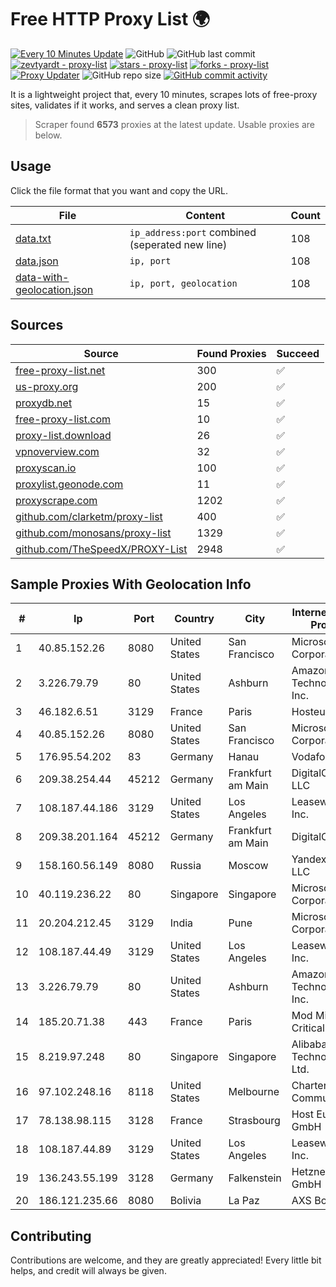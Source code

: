 
# Free HTTP Proxy List 🌍

[![Every 10 Minutes Update](https://github.com/mertguvencli/http-proxy-list/actions/workflows/main.yml/badge.svg?branch=main)](https://github.com/mertguvencli/http-proxy-list/actions/workflows/main.yml)
![GitHub](https://img.shields.io/github/license/mertguvencli/http-proxy-list)
![GitHub last commit](https://img.shields.io/github/last-commit/mertguvencli/http-proxy-list)
[![zevtyardt - proxy-list](https://img.shields.io/static/v1?label=zevtyardt&message=proxy-list&color=blue&logo=github)](https://github.com/zevtyardt/proxy-list "Go to GitHub repo")
[![stars - proxy-list](https://img.shields.io/github/stars/zevtyardt/proxy-list?style=social)](https://github.com/zevtyardt/proxy-list)
[![forks - proxy-list](https://img.shields.io/github/forks/zevtyardt/proxy-list?style=social)](https://github.com/zevtyardt/proxy-list)
[![Proxy Updater](https://github.com/zevtyardt/proxy-list/workflows/Proxy%20Updater/badge.svg)](https://github.com/zevtyardt/proxy-list/actions?query=workflow:"Proxy+Updater")
![GitHub repo size](https://img.shields.io/github/repo-size/zevtyardt/proxy-list)
[![GitHub commit activity](https://img.shields.io/github/commit-activity/m/zevtyardt/proxy-list?logo=commits)](https://github.com/zevtyardt/proxy-list/commits/main)

It is a lightweight project that, every 10 minutes, scrapes lots of free-proxy sites, validates if it works, and serves a clean proxy list.

> Scraper found **6573** proxies at the latest update. Usable proxies are below.

## Usage

Click the file format that you want and copy the URL.

|File|Content|Count|
|----|-------|-----|
|[data.txt](https://raw.githubusercontent.com/mertguvencli/http-proxy-list/main/proxy-list/data.txt)|`ip_address:port` combined (seperated new line)|108|
|[data.json](https://raw.githubusercontent.com/mertguvencli/http-proxy-list/main/proxy-list/data.json)|`ip, port`|108|
|[data-with-geolocation.json](https://raw.githubusercontent.com/mertguvencli/http-proxy-list/main/proxy-list/data-with-geolocation.json)|`ip, port, geolocation`|108|

## Sources

|Source|Found Proxies|Succeed|
|------|-------------|-------|
|[free-proxy-list.net](https://free-proxy-list.net)|300|✅|
|[us-proxy.org](https://www.us-proxy.org)|200|✅|
|[proxydb.net](http://proxydb.net)|15|✅|
|[free-proxy-list.com](https://free-proxy-list.com/?page=&port=&type%5B%5D=http&type%5B%5D=https&up_time=0&search=Search)|10|✅|
|[proxy-list.download](https://www.proxy-list.download/HTTP)|26|✅|
|[vpnoverview.com](https://vpnoverview.com/privacy/anonymous-browsing/free-proxy-servers)|32|✅|
|[proxyscan.io](https://www.proxyscan.io)|100|✅|
|[proxylist.geonode.com](https://proxylist.geonode.com/api/proxy-list?limit=300&page=1&sort_by=lastChecked&sort_type=desc&protocols=http,https)|11|✅|
|[proxyscrape.com](https://api.proxyscrape.com/v2/?request=displayproxies&protocol=http&timeout=10000&country=all&ssl=all&anonymity=all)|1202|✅|
|[github.com/clarketm/proxy-list](https://raw.githubusercontent.com/clarketm/proxy-list/master/proxy-list-raw.txt)|400|✅|
|[github.com/monosans/proxy-list](https://raw.githubusercontent.com/monosans/proxy-list/main/proxies/http.txt)|1329|✅|
|[github.com/TheSpeedX/PROXY-List](https://raw.githubusercontent.com/TheSpeedX/PROXY-List/master/http.txt)|2948|✅|


## Sample Proxies With Geolocation Info

|#|Ip|Port|Country|City|Internet Service Provider|
|-|--|----|-------|----|-------------------------|
|1|40.85.152.26|8080|United States|San Francisco|Microsoft Corporation|
|2|3.226.79.79|80|United States|Ashburn|Amazon Technologies Inc.|
|3|46.182.6.51|3129|France|Paris|Hosteur SAS|
|4|40.85.152.26|8080|United States|San Francisco|Microsoft Corporation|
|5|176.95.54.202|83|Germany|Hanau|Vodafone GmbH|
|6|209.38.254.44|45212|Germany|Frankfurt am Main|DigitalOcean, LLC|
|7|108.187.44.186|3129|United States|Los Angeles|Leaseweb USA, Inc.|
|8|209.38.201.164|45212|Germany|Frankfurt am Main|DigitalOcean|
|9|158.160.56.149|8080|Russia|Moscow|Yandex.Cloud LLC|
|10|40.119.236.22|80|Singapore|Singapore|Microsoft Corporation|
|11|20.204.212.45|3129|India|Pune|Microsoft Corporation|
|12|108.187.44.49|3129|United States|Los Angeles|Leaseweb USA, Inc.|
|13|3.226.79.79|80|United States|Ashburn|Amazon Technologies Inc.|
|14|185.20.71.38|443|France|Paris|Mod Mission Critical LLC|
|15|8.219.97.248|80|Singapore|Singapore|Alibaba (US) Technology Co., Ltd.|
|16|97.102.248.16|8118|United States|Melbourne|Charter Communications|
|17|78.138.98.115|3128|France|Strasbourg|Host Europe GmbH|
|18|108.187.44.89|3129|United States|Los Angeles|Leaseweb USA, Inc.|
|19|136.243.55.199|3128|Germany|Falkenstein|Hetzner Online GmbH|
|20|186.121.235.66|8080|Bolivia|La Paz|AXS Bolivia S. A.|



## Contributing

Contributions are welcome, and they are greatly appreciated! Every
little bit helps, and credit will always be given.

